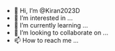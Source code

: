 - 👋 Hi, I’m @Kiran2023D
- 👀 I’m interested in ...
- 🌱 I’m currently learning ...
- 💞️ I’m looking to collaborate on ...
- 📫 How to reach me ...

<!---
Kiran2023D/Kiran2023D is a ✨ special ✨ repository because its `README.md` (this file) appears on your GitHub profile.
You can click the Preview link to take a look at your changes.
--->
